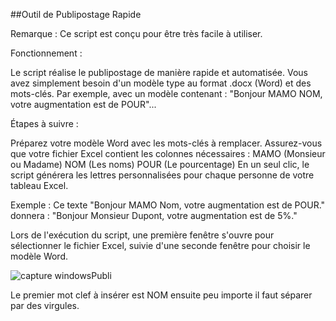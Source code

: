 ##Outil de Publipostage Rapide


Remarque : Ce script est conçu pour être très facile à utiliser.

Fonctionnement :

Le script réalise le publipostage de manière rapide et automatisée.
Vous avez simplement besoin d'un modèle type au format .docx (Word) et des mots-clés.
Par exemple, avec un modèle contenant : "Bonjour MAMO NOM, votre augmentation est de POUR"...

Étapes à suivre :

Préparez votre modèle Word avec les mots-clés à remplacer.
Assurez-vous que votre fichier Excel contient les colonnes nécessaires :
MAMO (Monsieur ou Madame)
NOM (Les noms)
POUR (Le pourcentage)
En un seul clic, le script générera les lettres personnalisées pour chaque personne de votre tableau Excel.

Exemple : Ce texte "Bonjour MAMO Nom, votre augmentation est de POUR." donnera : "Bonjour Monsieur Dupont, votre augmentation est de 5%."

Lors de l'exécution du script, une première fenêtre s'ouvre pour sélectionner le fichier Excel, suivie d'une seconde fenêtre pour choisir le modèle Word.

![capture windowsPubli](https://github.com/reno7828/Publipostage/assets/72136982/472fc497-e5cd-48d2-af0b-d96505a590aa)

Le premier mot clef à insérer est NOM ensuite peu importe il faut séparer par des virgules.
